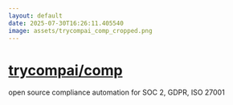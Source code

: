 ```yaml
---
layout: default
date: 2025-07-30T16:26:11.405540
image: assets/trycompai_comp_cropped.png
---
```


# [trycompai/comp](https://github.com/trycompai/comp)

open source compliance automation for SOC 2, GDPR, ISO 27001
